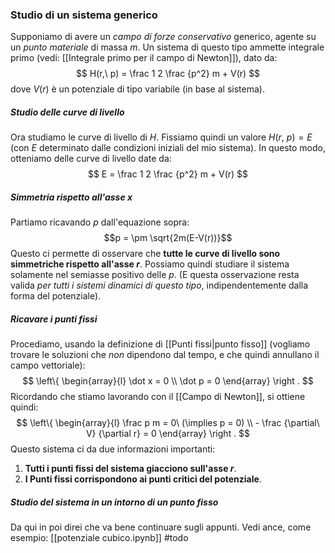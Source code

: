 ### Studio di un sistema generico
Supponiamo di avere un _campo di forze conservativo_ generico, agente su un _punto materiale_ di massa $m$.
Un sistema di questo tipo ammette integrale primo (vedi: [[Integrale primo per il campo di Newton]]), dato da:
$$
H(r,\ p) = \frac 1 2 \frac {p^2} m + V(r)
$$
dove $V(r)$ è un potenziale di tipo variabile (in base al sistema).

##### Studio delle curve di livello
Ora studiamo le curve di livello di $H$. Fissiamo quindi un valore $H(r,\ p) = E$ (con $E$ determinato dalle condizioni iniziali del mio sistema).
In questo modo, otteniamo delle curve di livello date da:
$$
E = \frac 1 2 \frac {p^2} m + V(r)
$$

##### Simmetria rispetto all'asse $x$
Partiamo ricavando $p$ dall'equazione sopra:
$$p = \pm \sqrt{2m(E-V(r))}$$
Questo ci permette di osservare che __tutte le curve di livello sono simmetriche rispetto all'asse $r$__. Possiamo quindi studiare il sistema solamente nel semiasse positivo delle $p$. (E questa osservazione resta valida _per tutti i sistemi dinamici di questo tipo_, indipendentemente dalla forma del potenziale).

##### Ricavare i punti fissi
Procediamo, usando la definizione di [[Punti fissi|punto fisso]] (vogliamo trovare le soluzioni che _non_ dipendono dal tempo, e che quindi annullano il campo vettoriale):
$$
\left\{
    \begin{array}{l}
        \dot x = 0 \\
        \dot p = 0
    \end{array}
\right .
$$
Ricordando che stiamo lavorando con il [[Campo di Newton]], si ottiene quindi:
$$
\left\{
    \begin{array}{l}
        \frac p m = 0\ (\implies p = 0) \\
        - \frac {\partial\ V} {\partial r} = 0
    \end{array}
\right .
$$
Questo sistema ci da due informazioni importanti:
1) __Tutti i punti fissi del sistema giacciono sull'asse $r$__.
2) __I Punti fissi corrispondono ai punti critici del potenziale__.

##### Studio del sistema in un intorno di un punto fisso
Da qui in poi direi che va bene continuare sugli appunti. Vedi ance, come esempio: [[potenziale cubico.ipynb]]
#todo